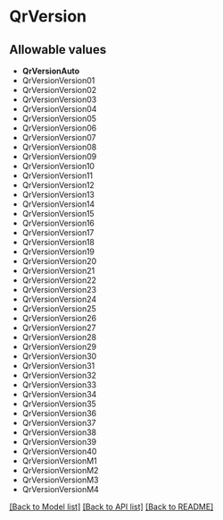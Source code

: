 # QrVersion



## Allowable values
* **QrVersionAuto**
* QrVersionVersion01
* QrVersionVersion02
* QrVersionVersion03
* QrVersionVersion04
* QrVersionVersion05
* QrVersionVersion06
* QrVersionVersion07
* QrVersionVersion08
* QrVersionVersion09
* QrVersionVersion10
* QrVersionVersion11
* QrVersionVersion12
* QrVersionVersion13
* QrVersionVersion14
* QrVersionVersion15
* QrVersionVersion16
* QrVersionVersion17
* QrVersionVersion18
* QrVersionVersion19
* QrVersionVersion20
* QrVersionVersion21
* QrVersionVersion22
* QrVersionVersion23
* QrVersionVersion24
* QrVersionVersion25
* QrVersionVersion26
* QrVersionVersion27
* QrVersionVersion28
* QrVersionVersion29
* QrVersionVersion30
* QrVersionVersion31
* QrVersionVersion32
* QrVersionVersion33
* QrVersionVersion34
* QrVersionVersion35
* QrVersionVersion36
* QrVersionVersion37
* QrVersionVersion38
* QrVersionVersion39
* QrVersionVersion40
* QrVersionVersionM1
* QrVersionVersionM2
* QrVersionVersionM3
* QrVersionVersionM4

[[Back to Model list]](../README.md#documentation-for-models) [[Back to API list]](../README.md#documentation-for-api-endpoints) [[Back to README]](../README.md)
